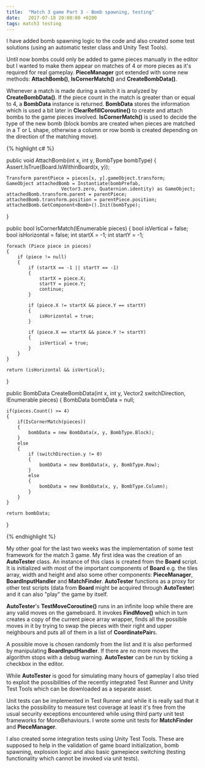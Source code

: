 ```yaml
---
title:  "Match 3 game Part 3 - Bomb spawning, testing"
date:   2017-07-18 20:00:00 +0200
tags: match3 testing
---
```

I have added bomb spawning logic to the code and also created some test solutions (using an automatic tester class and Unity Test Tools).
<!--more-->

Until now bombs could only be added to game pieces manually in the editor but I wanted to make them appear on matches of 4 or more pieces as it's required for real gameplay. **PieceManager** got extended with some new methods: **AttachBomb()**, **IsCornerMatch()** and **CreateBombData()**.

Whenever a match is made during a switch it is analyzed by **CreateBombData()**. If the piece count in the match is greater than or equal to 4, a **BombData** instance is returned. **BombData** stores the information which is used a bit later in **ClearRefillCoroutine()** to create and attach bombs to the game pieces involved. **IsCornerMatch()** is used to decide the type of the new bomb (block bombs are created when pieces are matched in a T or L shape, otherwise a column or row bomb is created depending on the direction of the matching move).   

{% highlight c# %}

public void AttachBomb(int x, int y, BombType bombType)
{
    Assert.IsTrue(Board.IsWithinBoard(x, y));

    Transform parentPiece = pieces[x, y].gameObject.transform;
    GameObject attachedBomb = Instantiate(bombPrefab,
                        Vector3.zero, Quaternion.identity) as GameObject;
    attachedBomb.transform.parent = parentPiece;
    attachedBomb.transform.position = parentPiece.position;
    attachedBomb.GetComponent<Bomb>().Init(bombType);
}

public bool IsCornerMatch(IEnumerable<Piece> pieces)
{
    bool isVertical = false;
    bool isHorizontal = false;
    int startX = -1;
    int startY = -1;

    foreach (Piece piece in pieces)
    {
        if (piece != null)
        {
            if (startX == -1 || startY == -1)
            {
                startX = piece.X;
                startY = piece.Y;
                continue;
            }

            if (piece.X != startX && piece.Y == startY)
            {
                isHorizontal = true;
            }

            if (piece.X == startX && piece.Y != startY)
            {
                isVertical = true;
            }
        }
    }

    return (isHorizontal && isVertical);
}

public BombData CreateBombData(int x, int y, Vector2 switchDirection, IEnumerable<Piece> pieces)
{
    BombData bombData = null;

    if(pieces.Count() >= 4)
    {
        if(IsCornerMatch(pieces))
        {
            bombData = new BombData(x, y, BombType.Block);
        }
        else
        {
            if (switchDirection.y != 0)
            {
                bombData = new BombData(x, y, BombType.Row);
            }
            else
            {
                bombData = new BombData(x, y, BombType.Column);
            }
        }
    }        

    return bombData;
}

{% endhighlight %}


My other goal for the last two weeks was the implementation of some test framework for the match 3 game. My first idea was the creation of an **AutoTester** class. An instance of this class is created from the **Board** script. It is initialized with most of the important components of **Board** e.g. the tiles array, width and height and also some other components: **PieceManager**, **BoardInputHandler** and **MatchFinder**. **AutoTester** functions as a proxy for other test scripts (data from **Board** might be acquired through **AutoTester**) and it can also "play" the game by itself.

**AutoTester**'s **TestMoveCoroutine()** runs in an infinite loop while there are any valid moves on the gameboard. It invokes **FindMove()** which in turn creates a copy of the current piece array wrapper, finds all the possible moves in it by trying to swap the pieces with their right and upper neighbours and puts all of them in a list of **CoordinatePair**s.

A possible move is chosen randomly from the list and it is also performed by manipulating **BoardInputHandler**. If there are no more moves the algorithm stops with a debug warning. **AutoTester** can be run by ticking a checkbox in the editor.

While **AutoTester** is good for simulating many hours of gameplay I also tried to exploit the possibilities of the recently integrated Test Runner and Unity Test Tools which can be downloaded as a separate asset.

Unit tests can be implemented in Test Runner and while it is really sad that it lacks the possibility to measure test coverage at least it's free from the usual security exceptions encountered while using third party unit test frameworks for MonoBehaviours. I wrote some unit tests for **MatchFinder** and **PieceManager**.

I also created some integration tests using Unity Test Tools. These are supposed to help in the validation of game board initialization, bomb spawning, explosion logic and also basic gamepiece switching (testing functionality which cannot be invoked via unit tests).
